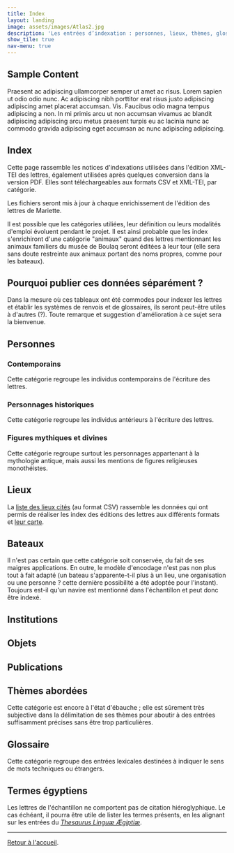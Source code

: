 ```yaml
---
title: Index
layout: landing
image: assets/images/Atlas2.jpg
description: 'Les entrées d’indexation : personnes, lieux, thèmes, glossaire, etc.'
show_tile: true
nav-menu: true
---
```

<!-- Main -->
<div id="main" class="alt">

<!-- One -->
<section id="one">
	<div class="inner">

<!-- Content -->
<h2 id="content">Sample Content</h2>
<p>Praesent ac adipiscing ullamcorper semper ut amet ac risus. Lorem sapien ut odio odio nunc. Ac adipiscing nibh porttitor erat risus justo adipiscing adipiscing amet placerat accumsan. Vis. Faucibus odio magna tempus adipiscing a non. In mi primis arcu ut non accumsan vivamus ac blandit adipiscing adipiscing arcu metus praesent turpis eu ac lacinia nunc ac commodo gravida adipiscing eget accumsan ac nunc adipiscing adipiscing.</p>

<h2>Index</h2>

<p>Cette page rassemble les notices d'indexations utilisées dans l'édition XML-TEI des lettres, également utilisées après quelques conversion dans la version PDF. Elles sont téléchargeables aux formats CSV et XML-TEI, par catégorie.</p>
<p>Les fichiers seront mis à jour à chaque enrichissement de l'édition des lettres de Mariette.</p>
<p>Il est possible que les catégories utiliées, leur définition ou leurs modalités d'emploi évoluent pendant le projet. Il est ainsi probable que les index s'enrichiront d'une catégorie "animaux" quand des lettres mentionnant les animaux familiers du musée de Boulaq seront éditées à leur tour (elle sera sans doute restreinte aux animaux portant des noms propres, comme pour les bateaux).</p>

<h2>Pourquoi publier ces données séparément ?</h2>

<p>Dans la mesure où ces tableaux ont été commodes pour indexer les lettres et établir les systèmes de renvois et de glossaires, ils seront peut-être utiles à d'autres (?). Toute remarque et suggestion d'amélioration à ce sujet sera la bienvenue.</p>

<h2>Personnes</h2>

<p></p>

<h3>Contemporains</h3>

<p>Cette catégorie regroupe les individus contemporains de l'écriture des lettres.</p>

<h3>Personnages historiques</h3>

<p>Cette catégorie regroupe les individus antérieurs à l'écriture des lettres.</p>

<h3>Figures mythiques et divines</h3>

<p>Cette catégorie regroupe surtout les personnages appartenant à la mythologie antique, mais aussi les mentions de figures religieuses monothéistes.</p>

<h2>Lieux</h2>

<p>La <a href="https://github.com/ThLebee/CoEg_test/raw/master/data/CoEg_index_place.csv">liste des lieux cités</a> (au format CSV) rassemble les données qui ont permis de réaliser les index des éditions des lettres aux différents formats et <a href="http://u.osmfr.org/m/461360/">leur carte</a>.</p>

<h2>Bateaux</h2>

<p>Il n'est pas certain que cette catégorie soit conservée, du fait de ses maigres applications. En outre, le modèle d'encodage n'est pas non plus tout à fait adapté (un bateau s'apparente-t-il plus à un lieu, une organisation ou une personne ? cette dernière possibilité a été adoptée pour l'instant). Toujours est-il qu'un navire est mentionné dans l'échantillon et peut donc être indexé.</p>

<h2>Institutions</h2>

<p></p>

<h2>Objets</h2>

<p></p>

<h2>Publications</h2>

<p></p>

<h2>Thèmes abordées</h2>

<p>Cette catégorie est encore à l'état d'ébauche ; elle est sûrement très subjective dans la délimitation de ses thèmes pour aboutir à des entrées suffisamment précises sans être trop particulières.</p>

<h2>Glossaire</h2>

<p>Cette catégorie regroupe des entrées lexicales destinées à indiquer le sens de mots techniques ou étrangers.</p>

<h2>Termes égyptiens</h2>

<p>Les lettres de l'échantillon ne comportent pas de citation hiéroglyphique. Le cas échéant, il pourra être utile de lister les termes présents, en les alignant sur les entrées du <i><a href="http://aaew.bbaw.de/tla/">Thesaurus Linguæ Ægiptiæ</a></i>.</p>
<hr>
<a href="https://thlebee.github.io/CoEg_test">Retour à l'accueil</a>.


</div>
</section>
